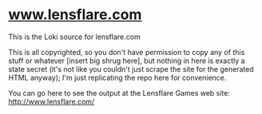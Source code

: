 # www.lensflare.com
This is the Loki source for lensflare.com

This is all copyrighted, so you don't have permission to copy any of this stuff
or whatever [insert big shrug here], but nothing in here is exactly a state
secret (it's not like you couldn't just scrape the site for the generated HTML
anyway); I'm just replicating the repo here for convenience.

You can go here to see the output at the Lensflare Games web site:
http://www.lensflare.com/
